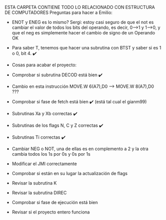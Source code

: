 ESTA CARPETA CONTIENE TODO LO RELACIONADO CON ESTRUCTURA DE COMPUTADORES
Preguntas para hacer a Emilio:
- ENOT y ENEG es lo mismo?
Sergi: estoy casi seguro de que el not es cambiar el valor de todos los bits del operando, es decir, 0-->1 y 1-->0, y que el neg es simplemente hacer el cambio de signo de un Operando OK

- Para saber T, tenemos que hacer una subrutina con BTST y saber si es 1 o 0, bit 4. ✔️

- Cosas para acabar el proyecto:
- Comprobar si subrutina DECOD está bien ✔️
- Cambio en esta instrucción MOVE.W 6(A7),D0 --> MOVE.W 8(A7),D0 ???
- Comprobar si fase de fetch está bien ✔️ (está tal cual el gianm99)
- Subrutinas Xa y Xb correctas ✔️
- Subrutinas de los flags N, C y Z correctas ✔️
- Subrutinas Ti correctas ✔️
- Cambiar NEG o NOT, una de ellas es en complemento a 2 y la otra cambia todos los 1s por 0s y 0s por 1s
- Modificar el JMI correctamente
- Comprobar si están en su lugar la actualización de flags
- Revisar la subrutina K
- Revisar la subrutina DIREC
- Comprobar si fase de ejecución está bien
- Revisar si el proyecto entero funciona 
